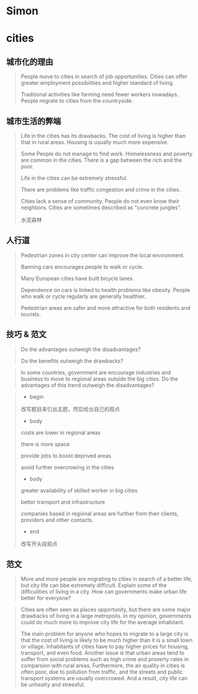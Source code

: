 # Simon

# cities

## 城市化的理由

> People move to cities in search of job opportunities. Cities can offer greater employment possibilities and higher standard of living.
>
> Traditional activities like farming need fewer workers nowadays. People migrate to cities from the countryside.

## 城市生活的弊端

> Life in the cities has its drawbacks. The cost of living is higher than that in rural areas. Housing is usually much more expensive.
>
> Some People do not manage to find work. Homelessness and poverty are common in the cities. There is a gap between the rich and the poor.
>
> Life in the cities can be extremely stressful.
>
> There are problems like traffic congestion and crime in the cities.
>
> Cities lack a sense of community. People do not even know their neighbors. Cities are sometimes described as "concrete jungles".
>
> 水泥森林

## 人行道

> Pedestrian zones in city center can  improve the local environment.
>
> Banning cars encourages people to walk or cycle.
>
> Many European cities have built bicycle lanes.
>
> Dependence on cars is linked to health problems like obesity. People who walk or cycle regularly are generally healthier.
>
> Pedestrian areas are safer and more attractive for both residents and tourists.

## 技巧 & 范文

> Do the advantages outweigh the disadvantages?
>
> Do the benefits outweigh the drawbacks?
>

> In some countries, government are encourage industries and business to move to regional areas outside the big cities. Do the advantages of this trend outweigh the disadvantages?

<blockquote>

- begin

改写题目来引出主题，然后给出自己的观点


- body

costs are lower in regional areas

there is more space

provide jobs to boost deprived areas

avoid further overcrowing in the cities

- body


greater availability of skilled worker in big cities

better transport and infrastructure

companies based in regional areas are further from their clients, providers and other contacts.

- end

改写开头段观点

</blockquote>


## 范文
<blockquote>

More and more people are migrating to cities in search of a better life, but city life can bbe extremely difficult. Explain some of the difficulities of living in a city. How can governments make urban life better for everyone?
</blockquote>


<blockquote>

Cities are often seen as places opportunity, but there are some major drawbacks of living in a large metropolis. In my opinion, governments could do much more to improve city life for the average inhabitant.


The main problem for anyone who hopes to migrate to a large city is that the cost of living is likely to be much higher than it is a small town or village. Inhabitants of cities have to pay higher prices for housing, transport, and even food. Another issue is that urban areas tend to suffer from social problems such as high crime and proverty rates in comparsion with rural areas. Furthermore, the air quality in cities is often poor, due to pollution from traffic, and the streets and public transport systems are usually overcrowed. And a result, city life can be unhealty and streesful.

</blockquote>